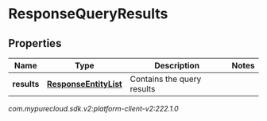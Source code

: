 # ResponseQueryResults


## Properties

| Name | Type | Description | Notes |
| ------------ | ------------- | ------------- | ------------- |
| **results** | [**ResponseEntityList**](ResponseEntityList) | Contains the query results |  |




_com.mypurecloud.sdk.v2:platform-client-v2:222.1.0_
